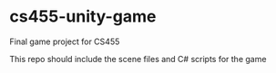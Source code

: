 # cs455-unity-game
Final game project for CS455

This repo should include the scene files and C# scripts for the game
